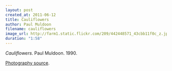 ```yaml
---
layout: post
created_at: 2011-06-12
title: Cauliflowers
author: Paul Muldoon
filename: cauliflowers
image_url: http://farm1.static.flickr.com/209/442448571_43cbb11f0c_z.jpg?zz=1
duration: "1:58"
---
```


_Cauliflowers_.  Paul Muldoon.  1990.

[Photography source](http://www.flickr.com/photos/imh/442448571/).

